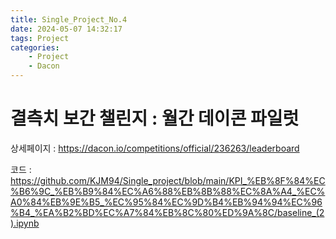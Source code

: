 ```yaml
---
title: Single_Project_No.4
date: 2024-05-07 14:32:17
tags: Project
categories:
    - Project
    - Dacon
---
```

# 결측치 보간 챌린지 : 월간 데이콘 파일럿

상세페이지 : https://dacon.io/competitions/official/236263/leaderboard

코드 : https://github.com/KJM94/Single_project/blob/main/KPI_%EB%8F%84%EC%B6%9C_%EB%B9%84%EC%A6%88%EB%8B%88%EC%8A%A4_%EC%A0%84%EB%9E%B5_%EC%95%84%EC%9D%B4%EB%94%94%EC%96%B4_%EA%B2%BD%EC%A7%84%EB%8C%80%ED%9A%8C/baseline_(2).ipynb